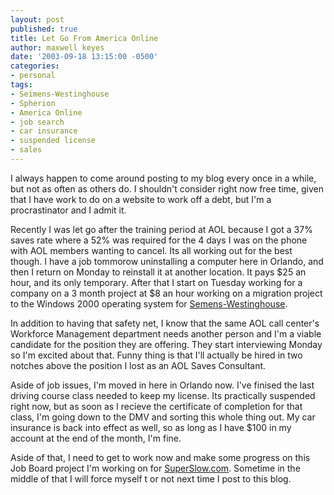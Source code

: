 ```yaml
---
layout: post
published: true
title: Let Go From America Online
author: maxwell keyes
date: '2003-09-18 13:15:00 -0500'
categories:
- personal
tags:
- Seimens-Westinghouse
- Spherion
- America Online
- job search
- car insurance
- suspended license
- sales
---
```


I always happen to come around posting to my blog every once in a while, but not
as often as others do. I shouldn't consider right now free time, given that I
have work to do on a website to work off a debt, but I'm a procrastinator and I
admit it.

Recently I was let go after the training period at AOL because I got a 37% saves
rate where a 52% was required for the 4 days I was on the phone with AOL members
wanting to cancel. Its all working out for the best though. I have a job
tommorow uninstalling a computer here in Orlando, and then I return on Monday to
reinstall it at another location. It pays $25 an hour, and its only temporary.
After that I start on Tuesday working for a company on a 3 month project at $8
an hour working on a migration project to the Windows 2000 operating system for
[Semens-Westinghouse](http://www.siemenswestinghouse.com/en/index.cfm).

In addition to having that safety net, I know that the same AOL call center's
Workforce Management department needs another person and I'm a viable candidate
for the position they are offering. They start interviewing Monday so I'm
excited about that. Funny thing is that I'll actually be hired in two notches
above the position I lost as an AOL Saves Consultant.

Aside of job issues, I'm moved in here in Orlando now. I've finised the last
driving course class needed to keep my license. Its practically suspended right
now, but as soon as I recieve the certificate of completion for that class, I'm
going down to the DMV and sorting this whole thing out. My car insurance is back
into effect as well, so as long as I have $100 in my account at the end of the
month, I'm fine.

Aside of that, I need to get to work now and make some progress on this Job
Board project I'm working on for [SuperSlow.com](http://www.superslow.com/).
Sometime in the middle of that I will force myself t or not next time I post to
this blog.
